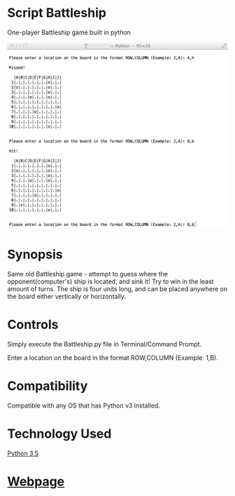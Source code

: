 # **Script Battleship** 

One-player Battleship game built in python

![Screenshot](Screenshot.tiff "Preview")

# Synopsis

Same old Battleship game - attempt to guess where the opponent(computer's) ship is located, and sink it! Try to win in the least amount of turns. The ship is four units long, and can be placed anywhere on the board either vertically or horizontally.

# Controls

Simply execute the Battleship.py file in Terminal/Command Prompt.

Enter a location on the board in the format ROW,COLUMN (Example: 1,B).

# Compatibility

Compatible with any OS that has Python v3 installed.

# Technology Used

[Python 3.5](https://www.python.org/)

# [Webpage](http://brainstorm6334.github.io/Fast-Furious-Pacman-Game/)



